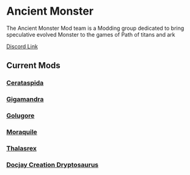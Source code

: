 # Ancient Monster

The Ancient Monster Mod team is a Modding group dedicated to bring speculative evolved Monster to the games of Path of titans and ark

[Discord Link](https://discord.gg/WyqmaNqPKb)

## Current Mods

### [Cerataspida](./Path-of-Titans-AMCerataspida)
<!-- ### [Dankanaptera](#) -->
### [Gigamandra](./Path-of-Titans-Gigamandra)
### [Golugore](./Path-of-Titans-Golugore)
<!-- ### [Madrehorn](#) -->
### [Moraquile](./Path-of-Titans-AMMoraquile)
### [Thalasrex](./Path-of-Titans-AMThalasrex)
### [Docjay Creation Dryptosaurus](./Path-of-Titans-DJCDryptosaurus)
